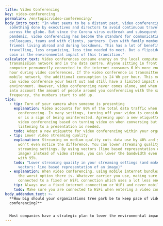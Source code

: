 ```yaml
---
title: Video Conferencing
key: video-conferencing
permalink: /en/topic/video-conferencing/
body_intro_text: "In what seems to be a distant past, video conferencing was
  something done by executives and directors to avoid continuous travelling
  across the globe. But since the Corona virus outbreak and subsequent global
  pandemic, video conferencing has become the standard for communicating between
  colleagues, teams and with clients, partners. Even with family members and
  friends living abroad and during lockdowns. This has a lot of benefits: less
  travelling, less organizing, less time needed to meet. But a flipside of the
  coin is the environmental impact of this transition."
calculator_text: Video conferences consume energy on the local computer, in the
  transmission network and in the data centre. Anyone sitting in front of a
  computer permanently connected to the internet consumes 6 Wh more energy per
  hour during video conferences. If the video conference is transmitted via
  mobile network, the additional consumption is 24 Wh per hour. This means you
  can video conference your heart out and still have a limited impact on the
  environment. However, video conferencing never comes alone, and when we take
  into account the amount of people around you conferencing with the same
  frequency, the numbers start to add up.
tips:
  - tip: Turn of your camera when someone is presenting
    explanation: Video accounts for 80% of the total data traffic when video
      conferencing. In many settings, turning off your video is considered rude
      or is a sign of being uninterested. Agreeing upon a new etiquette for
      video conferencing based on turning video on when conversing but off when
      listening to a presentation is needed.
    todo: Adopt a new etiquette for video conferencing within your organization/group
  - tip: Lower video streaming quality
    explanation: Streaming on medium quality cuts data use by 40% and you probably
      won’t even notice the difference. You can lower streaming quality in your
      streaming settings. By using vectors (line based representation of an
      image) instead of video stream, you can lower the bandwidth even further,
      with 95%.
    todo: "Lower streaming quality in your streaming settings (and make use of
      vectors: line based representation of an image)"
  - explanation: When video conferencing, using mobile internet bundles (4G/5G) is
      the worst option there is. Whatever carrier you use, making sure you are
      connected to a fixed or WiFi connection which uses a lot less energy.
    tip: Always use a fixed internet connection or WiFi and never mobile traffic
    todo: Make sure you are connected to WiFi when entering a video conferencing call
body_addendum_text: >-
  **How big should your organizations tree park be to keep pace of video
  conferencing?**


  Most companies have a strategic plan to lower the environmental impact of their car park, but does your organization have a strategy to build a tree park as well? When you have adopted a ‘minimize video on’ conferencing protocol, lowered the resolution and made sure everybody has access to a fixed internet connection or good WiFi when entering professional calls, the final step to become conference call neutral in terms of environmental impact could be to start building a tree park. Do you want to further explore this option? Start creating a strategy to implement a new [digital etiquette](https://www.e-missions.nl/en/digital-etiquette/).
---
```

